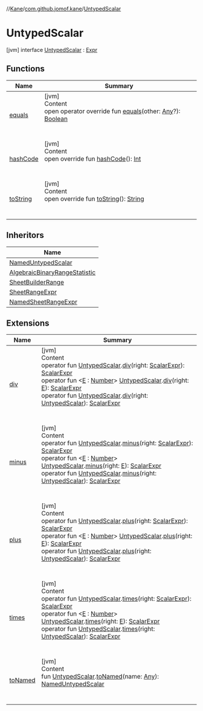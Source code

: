 //[Kane](../../index.md)/[com.github.jomof.kane](../index.md)/[UntypedScalar](index.md)



# UntypedScalar  
 [jvm] interface [UntypedScalar](index.md) : [Expr](../-expr/index.md)   


## Functions  
  
|  Name|  Summary| 
|---|---|
| [equals](https://kotlinlang.org/api/latest/jvm/stdlib/kotlin/-any/equals.html)| [jvm]  <br>Content  <br>open operator override fun [equals](https://kotlinlang.org/api/latest/jvm/stdlib/kotlin/-any/equals.html)(other: [Any](https://kotlinlang.org/api/latest/jvm/stdlib/kotlin/-any/index.html)?): [Boolean](https://kotlinlang.org/api/latest/jvm/stdlib/kotlin/-boolean/index.html)  <br><br><br>
| [hashCode](https://kotlinlang.org/api/latest/jvm/stdlib/kotlin/-any/hash-code.html)| [jvm]  <br>Content  <br>open override fun [hashCode](https://kotlinlang.org/api/latest/jvm/stdlib/kotlin/-any/hash-code.html)(): [Int](https://kotlinlang.org/api/latest/jvm/stdlib/kotlin/-int/index.html)  <br><br><br>
| [toString](https://kotlinlang.org/api/latest/jvm/stdlib/kotlin/-any/to-string.html)| [jvm]  <br>Content  <br>open override fun [toString](https://kotlinlang.org/api/latest/jvm/stdlib/kotlin/-any/to-string.html)(): [String](https://kotlinlang.org/api/latest/jvm/stdlib/kotlin/-string/index.html)  <br><br><br>


## Inheritors  
  
|  Name| 
|---|
| [NamedUntypedScalar](../-named-untyped-scalar/index.md)
| [AlgebraicBinaryRangeStatistic](../../com.github.jomof.kane.functions/-algebraic-binary-range-statistic/index.md)
| [SheetBuilderRange](../../com.github.jomof.kane.sheet/-sheet-builder-range/index.md)
| [SheetRangeExpr](../../com.github.jomof.kane.sheet/-sheet-range-expr/index.md)
| [NamedSheetRangeExpr](../../com.github.jomof.kane.sheet/-named-sheet-range-expr/index.md)


## Extensions  
  
|  Name|  Summary| 
|---|---|
| [div](../../com.github.jomof.kane.functions/div.md)| [jvm]  <br>Content  <br>operator fun [UntypedScalar](index.md).[div](../../com.github.jomof.kane.functions/div.md)(right: [ScalarExpr](../-scalar-expr/index.md)): [ScalarExpr](../-scalar-expr/index.md)  <br>operator fun <[E](../../com.github.jomof.kane.functions/div.md) : [Number](https://kotlinlang.org/api/latest/jvm/stdlib/kotlin/-number/index.html)> [UntypedScalar](index.md).[div](../../com.github.jomof.kane.functions/div.md)(right: [E](../../com.github.jomof.kane.functions/div.md)): [ScalarExpr](../-scalar-expr/index.md)  <br>operator fun [UntypedScalar](index.md).[div](../../com.github.jomof.kane.functions/div.md)(right: [UntypedScalar](index.md)): [ScalarExpr](../-scalar-expr/index.md)  <br><br><br>
| [minus](../../com.github.jomof.kane.functions/minus.md)| [jvm]  <br>Content  <br>operator fun [UntypedScalar](index.md).[minus](../../com.github.jomof.kane.functions/minus.md)(right: [ScalarExpr](../-scalar-expr/index.md)): [ScalarExpr](../-scalar-expr/index.md)  <br>operator fun <[E](../../com.github.jomof.kane.functions/minus.md) : [Number](https://kotlinlang.org/api/latest/jvm/stdlib/kotlin/-number/index.html)> [UntypedScalar](index.md).[minus](../../com.github.jomof.kane.functions/minus.md)(right: [E](../../com.github.jomof.kane.functions/minus.md)): [ScalarExpr](../-scalar-expr/index.md)  <br>operator fun [UntypedScalar](index.md).[minus](../../com.github.jomof.kane.functions/minus.md)(right: [UntypedScalar](index.md)): [ScalarExpr](../-scalar-expr/index.md)  <br><br><br>
| [plus](../../com.github.jomof.kane.functions/plus.md)| [jvm]  <br>Content  <br>operator fun [UntypedScalar](index.md).[plus](../../com.github.jomof.kane.functions/plus.md)(right: [ScalarExpr](../-scalar-expr/index.md)): [ScalarExpr](../-scalar-expr/index.md)  <br>operator fun <[E](../../com.github.jomof.kane.functions/plus.md) : [Number](https://kotlinlang.org/api/latest/jvm/stdlib/kotlin/-number/index.html)> [UntypedScalar](index.md).[plus](../../com.github.jomof.kane.functions/plus.md)(right: [E](../../com.github.jomof.kane.functions/plus.md)): [ScalarExpr](../-scalar-expr/index.md)  <br>operator fun [UntypedScalar](index.md).[plus](../../com.github.jomof.kane.functions/plus.md)(right: [UntypedScalar](index.md)): [ScalarExpr](../-scalar-expr/index.md)  <br><br><br>
| [times](../../com.github.jomof.kane.functions/times.md)| [jvm]  <br>Content  <br>operator fun [UntypedScalar](index.md).[times](../../com.github.jomof.kane.functions/times.md)(right: [ScalarExpr](../-scalar-expr/index.md)): [ScalarExpr](../-scalar-expr/index.md)  <br>operator fun <[E](../../com.github.jomof.kane.functions/times.md) : [Number](https://kotlinlang.org/api/latest/jvm/stdlib/kotlin/-number/index.html)> [UntypedScalar](index.md).[times](../../com.github.jomof.kane.functions/times.md)(right: [E](../../com.github.jomof.kane.functions/times.md)): [ScalarExpr](../-scalar-expr/index.md)  <br>operator fun [UntypedScalar](index.md).[times](../../com.github.jomof.kane.functions/times.md)(right: [UntypedScalar](index.md)): [ScalarExpr](../-scalar-expr/index.md)  <br><br><br>
| [toNamed](../to-named.md)| [jvm]  <br>Content  <br>fun [UntypedScalar](index.md).[toNamed](../to-named.md)(name: [Any](https://kotlinlang.org/api/latest/jvm/stdlib/kotlin/-any/index.html)): [NamedUntypedScalar](../-named-untyped-scalar/index.md)  <br><br><br>

